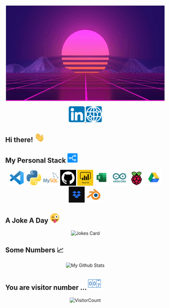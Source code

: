 <p align="center">
  <img src="https://raw.githubusercontent.com/EspadaSer/EspadaSer/main/synthwave500.gif" alt="Synthwave" height="300" width="500">
</p>

<p align="center">
  <a href="https://www.linkedin.com/in/sergio-espada/">
    <img src="https://raw.githubusercontent.com/EspadaSer/EspadaSer/main/linkedin.png" width = 50px/>
  </a>
  <a href="https://espadaser.github.io./">
    <img src="https://raw.githubusercontent.com/EspadaSer/EspadaSer/main/webicont2.png" width = 50px/>
  </a>
</p>

## Hi there! <img src="https://raw.githubusercontent.com/EspadaSer/EspadaSer/main/wave.gif" width="32px">

<!--I'm Mario, a Uruguayan Software Engineer living in Israel.
Passionate Full Stack Web Developer with _\`${new Date().getFullYear() - 2016}\`_ years of experience.
-->
## My Personal Stack <img src="https://raw.githubusercontent.com/EspadaSer/EspadaSer/main/stack/stackshare.png" width="32px">

<p align="center">
  
  <img src="https://raw.githubusercontent.com/EspadaSer/EspadaSer/main/stack/vscode.png" alt="Visual Studio Code" width = 50px/>
  <img src="https://raw.githubusercontent.com/EspadaSer/EspadaSer/main/stack/python.png" alt="Python" width = 50px/>
  <img src="https://raw.githubusercontent.com/EspadaSer/EspadaSer/main/stack/mysql.png" alt="MySQL" width = 50px/>
  <img src="https://raw.githubusercontent.com/EspadaSer/EspadaSer/main/stack/github.png" alt="Github" width = 50px/>
  <img src="https://raw.githubusercontent.com/EspadaSer/EspadaSer/main/stack/pbi.png" alt="PowerBI" width = 50px/>
  <img src="https://raw.githubusercontent.com/EspadaSer/EspadaSer/main/stack/excel.png" alt="Excel" width = 50px/>
  <img src="https://raw.githubusercontent.com/EspadaSer/EspadaSer/main/stack/arduino.png" alt="Arduino" width = 50px/>
  <img src="https://raw.githubusercontent.com/EspadaSer/EspadaSer/main/stack/rpi.png" alt="Raspberri Pi" width = 50px/>
  <img src="https://raw.githubusercontent.com/EspadaSer/EspadaSer/main/stack/gdrive.png" alt="Google Drive" width = 50px/>
  <img src="https://raw.githubusercontent.com/EspadaSer/EspadaSer/main/stack/dropbox.jpg" alt="Dropbox" width = 50px/>
  <img src="https://raw.githubusercontent.com/EspadaSer/EspadaSer/main/stack/blender.jpg" alt="Blender" width = 50px/> 

</p>

## A Joke A Day <img src="https://raw.githubusercontent.com/EspadaSer/EspadaSer/main/eye.png" width="32px">

<p align="center">
  <img align="center" src="https://readme-jokes.vercel.app/api" alt="Jokes Card">
</p>

[//]: <> (## 🛠 Technologies & Tools)

## Some Numbers 📈 

<p align="center">
  <img align="center" src="https://github-readme-stats.vercel.app/api?username=espadaser&&show_icons=true&theme=radical&count_private=true&include_all_commits=true" alt="My Github Stats">
  <!--
  <img align="center" src="https://github-readme-stats.vercel.app/api/top-langs/?username=espadaser&layout=compact&theme=radical" alt="My Github Stats">
  -->
</p>

## You are visitor number ... <img src="https://raw.githubusercontent.com/EspadaSer/EspadaSer/main/counter.png" width="40px">

<p align="center">
  <img align="center" src="https://profile-counter.glitch.me/espadaser/count.svg" alt="VisitorCount">
</p>


<!--
## 👨🏽‍💻 Latest Personal Project
[![ReadMe Card](https://github-readme-stats.vercel.app/api/pin/?username=espadaser&repo=linkedin_connect&show_owner=true)](https://github.com/espadaser/linkedin_connect)


Here are some ideas to get you started:

- 🔭 I’m currently working on ...
- 🌱 I’m currently learning ...
- 👯 I’m looking to collaborate on ...
- 🤔 I’m looking for help with ...
- 💬 Ask me about ...
- 📫 How to reach me: ...
- 😄 Pronouns: ...
- ⚡ Fun fact: ...
-->
